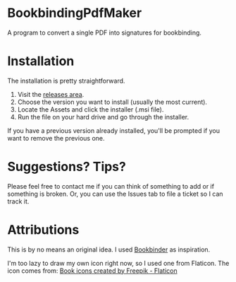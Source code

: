 # BookbindingPdfMaker
A program to convert a single PDF into signatures for bookbinding.

# Installation
The installation is pretty straightforward.
1. Visit the <a href="https://github.com/ScottCoursey/BookbindingPdfMaker/releases">releases area</a>.
2. Choose the version you want to install (usually the most current).
3. Locate the Assets and click the installer (.msi file).
4. Run the file on your hard drive and go through the installer.

If you have a previous version already installed, you'll be prompted if you want to remove the previous one.

# Suggestions?  Tips?
Please feel free to contact me if you can think of something to add or if something is broken.  Or, you can use the Issues tab to file a ticket so I can track it.

# Attributions
This is by no means an original idea.  I used <a href="http://www.quantumelephant.co.uk/bookbinder/bookbinder.html">Bookbinder</a> as inspiration.

I'm too lazy to draw my own icon right now, so I used one from Flaticon.  The icon comes from: <a href="https://www.flaticon.com/free-icons/book" title="book icons">Book icons created by Freepik - Flaticon</a>
